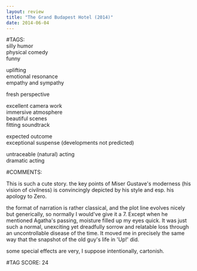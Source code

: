 ```yaml
---  
layout: review  
title: "The Grand Budapest Hotel (2014)"  
date: 2014-06-04  
---  
```

  
#TAGS:  
silly humor  
physical comedy  
funny  
  
uplifting  
emotional resonance  
empathy and sympathy  
  
fresh perspective  
  
excellent camera work  
immersive atmosphere  
beautiful scenes  
fitting soundtrack  
  
expected outcome  
exceptional suspense (developments not predicted)  
  
untraceable (natural) acting  
dramatic acting  
  
#COMMENTS:  
  
This is such a cute story. the key points of Miser Gustave's moderness (his vision of civilness) is convincingly depicted by his style and esp. his apology to Zero.  
  
the format of narration is rather classical, and the plot line evolves nicely but generically, so normally I would've give it a 7. Except when he mentioned Agatha's passing, moisture filled up my eyes quick. It was just such a normal, unexciting yet dreadfully sorrow and relatable loss through an uncontrollable disease of the time. It moved me in precisely the same way that the snapshot of the old guy's life in 'Up!' did.  
  
some special effects are very, I suppose intentionally, cartonish.  
  
  
  
  
  
#TAG SCORE: 24  
